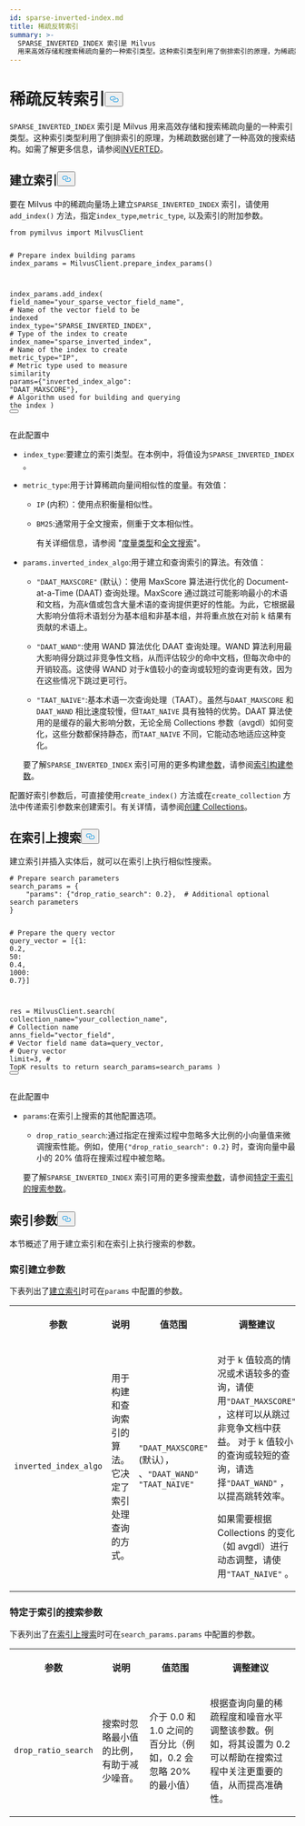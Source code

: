 ```yaml
---
id: sparse-inverted-index.md
title: 稀疏反转索引
summary: >-
  SPARSE_INVERTED_INDEX 索引是 Milvus
  用来高效存储和搜索稀疏向量的一种索引类型。这种索引类型利用了倒排索引的原理，为稀疏数据创建了一种高效的搜索结构。更多信息，请参阅 INVERTED。
---
```

<h1 id="SPARSEINVERTEDINDEX" class="common-anchor-header">稀疏反转索引<button data-href="#SPARSEINVERTEDINDEX" class="anchor-icon" translate="no">
      <svg translate="no"
        aria-hidden="true"
        focusable="false"
        height="20"
        version="1.1"
        viewBox="0 0 16 16"
        width="16"
      >
        <path
          fill="#0092E4"
          fill-rule="evenodd"
          d="M4 9h1v1H4c-1.5 0-3-1.69-3-3.5S2.55 3 4 3h4c1.45 0 3 1.69 3 3.5 0 1.41-.91 2.72-2 3.25V8.59c.58-.45 1-1.27 1-2.09C10 5.22 8.98 4 8 4H4c-.98 0-2 1.22-2 2.5S3 9 4 9zm9-3h-1v1h1c1 0 2 1.22 2 2.5S13.98 12 13 12H9c-.98 0-2-1.22-2-2.5 0-.83.42-1.64 1-2.09V6.25c-1.09.53-2 1.84-2 3.25C6 11.31 7.55 13 9 13h4c1.45 0 3-1.69 3-3.5S14.5 6 13 6z"
        ></path>
      </svg>
    </button></h1><p><code translate="no">SPARSE_INVERTED_INDEX</code> 索引是 Milvus 用来高效存储和搜索稀疏向量的一种索引类型。这种索引类型利用了倒排索引的原理，为稀疏数据创建了一种高效的搜索结构。如需了解更多信息，请参阅<a href="/docs/zh/inverted.md">INVERTED</a>。</p>
<h2 id="Build-index" class="common-anchor-header">建立索引<button data-href="#Build-index" class="anchor-icon" translate="no">
      <svg translate="no"
        aria-hidden="true"
        focusable="false"
        height="20"
        version="1.1"
        viewBox="0 0 16 16"
        width="16"
      >
        <path
          fill="#0092E4"
          fill-rule="evenodd"
          d="M4 9h1v1H4c-1.5 0-3-1.69-3-3.5S2.55 3 4 3h4c1.45 0 3 1.69 3 3.5 0 1.41-.91 2.72-2 3.25V8.59c.58-.45 1-1.27 1-2.09C10 5.22 8.98 4 8 4H4c-.98 0-2 1.22-2 2.5S3 9 4 9zm9-3h-1v1h1c1 0 2 1.22 2 2.5S13.98 12 13 12H9c-.98 0-2-1.22-2-2.5 0-.83.42-1.64 1-2.09V6.25c-1.09.53-2 1.84-2 3.25C6 11.31 7.55 13 9 13h4c1.45 0 3-1.69 3-3.5S14.5 6 13 6z"
        ></path>
      </svg>
    </button></h2><p>要在 Milvus 中的稀疏向量场上建立<code translate="no">SPARSE_INVERTED_INDEX</code> 索引，请使用<code translate="no">add_index()</code> 方法，指定<code translate="no">index_type</code>,<code translate="no">metric_type</code>, 以及索引的附加参数。</p>
<pre><code translate="no" class="language-python"><span class="hljs-keyword">from</span> pymilvus <span class="hljs-keyword">import</span> MilvusClient

<span class="hljs-comment"># Prepare index building params</span>
index_params = MilvusClient.prepare_index_params()

index_params.add_index(
    field_name=<span class="hljs-string">&quot;your_sparse_vector_field_name&quot;</span>, <span class="hljs-comment"># Name of the vector field to be indexed</span>
    index_type=<span class="hljs-string">&quot;SPARSE_INVERTED_INDEX&quot;</span>, <span class="hljs-comment"># Type of the index to create</span>
    index_name=<span class="hljs-string">&quot;sparse_inverted_index&quot;</span>, <span class="hljs-comment"># Name of the index to create</span>
    metric_type=<span class="hljs-string">&quot;IP&quot;</span>, <span class="hljs-comment"># Metric type used to measure similarity</span>
    params={<span class="hljs-string">&quot;inverted_index_algo&quot;</span>: <span class="hljs-string">&quot;DAAT_MAXSCORE&quot;</span>}, <span class="hljs-comment"># Algorithm used for building and querying the index</span>
)
<button class="copy-code-btn"></button></code></pre>
<p>在此配置中</p>
<ul>
<li><p><code translate="no">index_type</code>:要建立的索引类型。在本例中，将值设为<code translate="no">SPARSE_INVERTED_INDEX</code> 。</p></li>
<li><p><code translate="no">metric_type</code>:用于计算稀疏向量间相似性的度量。有效值：</p>
<ul>
<li><p><code translate="no">IP</code> (内积）：使用点积衡量相似性。</p></li>
<li><p><code translate="no">BM25</code>:通常用于全文搜索，侧重于文本相似性。</p>
<p>有关详细信息，请参阅 "<a href="/docs/zh/metric.md">度量类型</a>和<a href="/docs/zh/full-text-search.md">全文搜索</a>"。</p></li>
</ul></li>
<li><p><code translate="no">params.inverted_index_algo</code>:用于建立和查询索引的算法。有效值：</p>
<ul>
<li><p><code translate="no">&quot;DAAT_MAXSCORE&quot;</code> (默认）：使用 MaxScore 算法进行优化的 Document-at-a-Time (DAAT) 查询处理。MaxScore 通过跳过可能影响最小的术语和文档，为高<em>k</em>值或包含大量术语的查询提供更好的性能。为此，它根据最大影响分值将术语划分为基本组和非基本组，并将重点放在对前 k 结果有贡献的术语上。</p></li>
<li><p><code translate="no">&quot;DAAT_WAND&quot;</code>:使用 WAND 算法优化 DAAT 查询处理。WAND 算法利用最大影响得分跳过非竞争性文档，从而评估较少的命中文档，但每次命中的开销较高。这使得 WAND 对于<em>k</em>值较小的查询或较短的查询更有效，因为在这些情况下跳过更可行。</p></li>
<li><p><code translate="no">&quot;TAAT_NAIVE&quot;</code>:基本术语一次查询处理（TAAT）。虽然与<code translate="no">DAAT_MAXSCORE</code> 和<code translate="no">DAAT_WAND</code> 相比速度较慢，但<code translate="no">TAAT_NAIVE</code> 具有独特的优势。DAAT 算法使用的是缓存的最大影响分数，无论全局 Collections 参数（avgdl）如何变化，这些分数都保持静态，而<code translate="no">TAAT_NAIVE</code> 不同，它能动态地适应这种变化。</p></li>
</ul>
<p>要了解<code translate="no">SPARSE_INVERTED_INDEX</code> 索引可用的更多构建<a href="/docs/zh/sparse-inverted-index.md#Index-building-params">参数</a>，请参阅<a href="/docs/zh/sparse-inverted-index.md#Index-building-params">索引构建参数</a>。</p></li>
</ul>
<p>配置好索引参数后，可直接使用<code translate="no">create_index()</code> 方法或在<code translate="no">create_collection</code> 方法中传递索引参数来创建索引。有关详情，请参阅<a href="/docs/zh/create-collection.md">创建 Collections</a>。</p>
<h2 id="Search-on-index" class="common-anchor-header">在索引上搜索<button data-href="#Search-on-index" class="anchor-icon" translate="no">
      <svg translate="no"
        aria-hidden="true"
        focusable="false"
        height="20"
        version="1.1"
        viewBox="0 0 16 16"
        width="16"
      >
        <path
          fill="#0092E4"
          fill-rule="evenodd"
          d="M4 9h1v1H4c-1.5 0-3-1.69-3-3.5S2.55 3 4 3h4c1.45 0 3 1.69 3 3.5 0 1.41-.91 2.72-2 3.25V8.59c.58-.45 1-1.27 1-2.09C10 5.22 8.98 4 8 4H4c-.98 0-2 1.22-2 2.5S3 9 4 9zm9-3h-1v1h1c1 0 2 1.22 2 2.5S13.98 12 13 12H9c-.98 0-2-1.22-2-2.5 0-.83.42-1.64 1-2.09V6.25c-1.09.53-2 1.84-2 3.25C6 11.31 7.55 13 9 13h4c1.45 0 3-1.69 3-3.5S14.5 6 13 6z"
        ></path>
      </svg>
    </button></h2><p>建立索引并插入实体后，就可以在索引上执行相似性搜索。</p>
<pre><code translate="no" class="language-python"><span class="hljs-comment"># Prepare search parameters</span>
search_params = {
    <span class="hljs-string">&quot;params&quot;</span>: {<span class="hljs-string">&quot;drop_ratio_search&quot;</span>: <span class="hljs-number">0.2</span>},  <span class="hljs-comment"># Additional optional search parameters</span>
}

<span class="hljs-comment"># Prepare the query vector</span>
query_vector = [{<span class="hljs-number">1</span>: <span class="hljs-number">0.2</span>, <span class="hljs-number">50</span>: <span class="hljs-number">0.4</span>, <span class="hljs-number">1000</span>: <span class="hljs-number">0.7</span>}]

res = MilvusClient.search(
    collection_name=<span class="hljs-string">&quot;your_collection_name&quot;</span>, <span class="hljs-comment"># Collection name</span>
    anns_field=<span class="hljs-string">&quot;vector_field&quot;</span>,  <span class="hljs-comment"># Vector field name</span>
    data=query_vector,  <span class="hljs-comment"># Query vector</span>
    limit=<span class="hljs-number">3</span>,  <span class="hljs-comment"># TopK results to return</span>
    search_params=search_params
)
<button class="copy-code-btn"></button></code></pre>
<p>在此配置中</p>
<ul>
<li><p><code translate="no">params</code>:在索引上搜索的其他配置选项。</p>
<ul>
<li><code translate="no">drop_ratio_search</code>:通过指定在搜索过程中忽略多大比例的小向量值来微调搜索性能。例如，使用<code translate="no">{&quot;drop_ratio_search&quot;: 0.2}</code> 时，查询向量中最小的 20% 值将在搜索过程中被忽略。</li>
</ul>
<p>要了解<code translate="no">SPARSE_INVERTED_INDEX</code> 索引可用的更多搜索<a href="/docs/zh/ivf-flat.md#share-KDWodFEx6oCm2yxgEUAcXaUDnwg">参数</a>，请参阅<a href="/docs/zh/ivf-flat.md#share-KDWodFEx6oCm2yxgEUAcXaUDnwg">特定于索引的搜索参数</a>。</p></li>
</ul>
<h2 id="Index-params" class="common-anchor-header">索引参数<button data-href="#Index-params" class="anchor-icon" translate="no">
      <svg translate="no"
        aria-hidden="true"
        focusable="false"
        height="20"
        version="1.1"
        viewBox="0 0 16 16"
        width="16"
      >
        <path
          fill="#0092E4"
          fill-rule="evenodd"
          d="M4 9h1v1H4c-1.5 0-3-1.69-3-3.5S2.55 3 4 3h4c1.45 0 3 1.69 3 3.5 0 1.41-.91 2.72-2 3.25V8.59c.58-.45 1-1.27 1-2.09C10 5.22 8.98 4 8 4H4c-.98 0-2 1.22-2 2.5S3 9 4 9zm9-3h-1v1h1c1 0 2 1.22 2 2.5S13.98 12 13 12H9c-.98 0-2-1.22-2-2.5 0-.83.42-1.64 1-2.09V6.25c-1.09.53-2 1.84-2 3.25C6 11.31 7.55 13 9 13h4c1.45 0 3-1.69 3-3.5S14.5 6 13 6z"
        ></path>
      </svg>
    </button></h2><p>本节概述了用于建立索引和在索引上执行搜索的参数。</p>
<h3 id="Index-building-params" class="common-anchor-header">索引建立参数</h3><p>下表列出了<a href="/docs/zh/sparse-inverted-index.md#Build-index">建立索引</a>时可在<code translate="no">params</code> 中配置的参数。</p>
<table>
   <tr>
     <th><p>参数</p></th>
     <th><p>说明</p></th>
     <th><p>值范围</p></th>
     <th><p>调整建议</p></th>
   </tr>
   <tr>
     <td><p><code translate="no">inverted_index_algo</code></p></td>
     <td><p>用于构建和查询索引的算法。它决定了索引处理查询的方式。</p></td>
     <td><p><code translate="no">"DAAT_MAXSCORE"</code> (默认）， 、<code translate="no">"DAAT_WAND"</code> <code translate="no">"TAAT_NAIVE"</code></p></td>
     <td><p>对于 k 值较高的情况或术语较多的查询，请使用<code translate="no">"DAAT_MAXSCORE"</code> ，这样可以从跳过非竞争文档中获益。 
 对于 k 值较小的查询或较短的查询，请选择<code translate="no">"DAAT_WAND"</code> ，以提高跳转效率。</p>
<p>如果需要根据 Collections 的变化（如 avgdl）进行动态调整，请使用<code translate="no">"TAAT_NAIVE"</code> 。</p></td>
   </tr>
</table>
<h3 id="Index-specific-search-params" class="common-anchor-header">特定于索引的搜索参数</h3><p>下表列出了<a href="/docs/zh/sparse-inverted-index.md#Search-on-index">在索引上搜索</a>时可在<code translate="no">search_params.params</code> 中配置的参数。</p>
<table>
   <tr>
     <th><p>参数</p></th>
     <th><p>说明</p></th>
     <th><p>值范围</p></th>
     <th><p>调整建议</p></th>
   </tr>
   <tr>
     <td><p><code translate="no">drop_ratio_search</code></p></td>
     <td><p>搜索时忽略最小值的比例，有助于减少噪音。</p></td>
     <td><p>介于 0.0 和 1.0 之间的百分比（例如，0.2 会忽略 20% 的最小值）</p></td>
     <td><p>根据查询向量的稀疏程度和噪音水平调整该参数。例如，将其设置为 0.2 可以帮助在搜索过程中关注更重要的值，从而提高准确性。</p></td>
   </tr>
</table>
